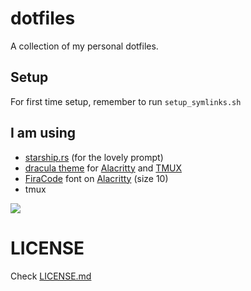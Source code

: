 # dotfiles

A collection of my personal dotfiles.

## Setup

For first time setup, remember to run `setup_symlinks.sh`

## I am using

- [starship.rs](https://starship.rs/) (for the lovely prompt)
- [dracula theme](https://draculatheme.com/) for [Alacritty](https://alacritty.org/) and [TMUX](https://github.com/tmux/tmux)
- [FiraCode](https://github.com/tonsky/FiraCode) font on [Alacritty](https://alacritty.org/) (size 10)
- tmux

![](https://devbook.jmahanta.in/s/my_terminal.png)

# LICENSE

Check [LICENSE.md](/LICENSE.md)
